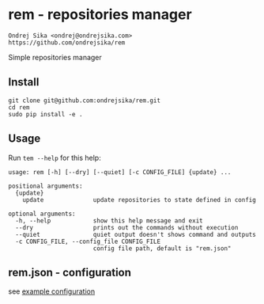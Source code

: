 # rem - repositories manager

    Ondrej Sika <ondrej@ondrejsika.com>
    https://github.com/ondrejsika/rem

Simple repositories manager


## Install

```
git clone git@github.com:ondrejsika/rem.git
cd rem
sudo pip install -e .
```

## Usage

Run `tem --help` for this help:

```
usage: rem [-h] [--dry] [--quiet] [-c CONFIG_FILE] {update} ...

positional arguments:
  {update}
    update              update repositories to state defined in config

optional arguments:
  -h, --help            show this help message and exit
  --dry                 prints out the commands without execution
  --quiet               quiet output doesn't shows command and outputs
  -c CONFIG_FILE, --config_file CONFIG_FILE
                        config file path, default is "rem.json"
```

## rem.json - configuration

see [example configuration](example/)


